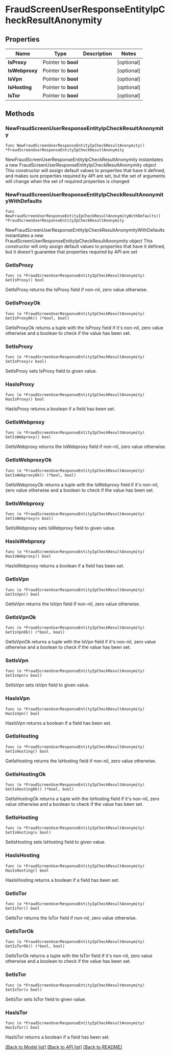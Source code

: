# FraudScreenUserResponseEntityIpCheckResultAnonymity

## Properties

Name | Type | Description | Notes
------------ | ------------- | ------------- | -------------
**IsProxy** | Pointer to **bool** |  | [optional] 
**IsWebproxy** | Pointer to **bool** |  | [optional] 
**IsVpn** | Pointer to **bool** |  | [optional] 
**IsHosting** | Pointer to **bool** |  | [optional] 
**IsTor** | Pointer to **bool** |  | [optional] 

## Methods

### NewFraudScreenUserResponseEntityIpCheckResultAnonymity

`func NewFraudScreenUserResponseEntityIpCheckResultAnonymity() *FraudScreenUserResponseEntityIpCheckResultAnonymity`

NewFraudScreenUserResponseEntityIpCheckResultAnonymity instantiates a new FraudScreenUserResponseEntityIpCheckResultAnonymity object
This constructor will assign default values to properties that have it defined,
and makes sure properties required by API are set, but the set of arguments
will change when the set of required properties is changed

### NewFraudScreenUserResponseEntityIpCheckResultAnonymityWithDefaults

`func NewFraudScreenUserResponseEntityIpCheckResultAnonymityWithDefaults() *FraudScreenUserResponseEntityIpCheckResultAnonymity`

NewFraudScreenUserResponseEntityIpCheckResultAnonymityWithDefaults instantiates a new FraudScreenUserResponseEntityIpCheckResultAnonymity object
This constructor will only assign default values to properties that have it defined,
but it doesn't guarantee that properties required by API are set

### GetIsProxy

`func (o *FraudScreenUserResponseEntityIpCheckResultAnonymity) GetIsProxy() bool`

GetIsProxy returns the IsProxy field if non-nil, zero value otherwise.

### GetIsProxyOk

`func (o *FraudScreenUserResponseEntityIpCheckResultAnonymity) GetIsProxyOk() (*bool, bool)`

GetIsProxyOk returns a tuple with the IsProxy field if it's non-nil, zero value otherwise
and a boolean to check if the value has been set.

### SetIsProxy

`func (o *FraudScreenUserResponseEntityIpCheckResultAnonymity) SetIsProxy(v bool)`

SetIsProxy sets IsProxy field to given value.

### HasIsProxy

`func (o *FraudScreenUserResponseEntityIpCheckResultAnonymity) HasIsProxy() bool`

HasIsProxy returns a boolean if a field has been set.

### GetIsWebproxy

`func (o *FraudScreenUserResponseEntityIpCheckResultAnonymity) GetIsWebproxy() bool`

GetIsWebproxy returns the IsWebproxy field if non-nil, zero value otherwise.

### GetIsWebproxyOk

`func (o *FraudScreenUserResponseEntityIpCheckResultAnonymity) GetIsWebproxyOk() (*bool, bool)`

GetIsWebproxyOk returns a tuple with the IsWebproxy field if it's non-nil, zero value otherwise
and a boolean to check if the value has been set.

### SetIsWebproxy

`func (o *FraudScreenUserResponseEntityIpCheckResultAnonymity) SetIsWebproxy(v bool)`

SetIsWebproxy sets IsWebproxy field to given value.

### HasIsWebproxy

`func (o *FraudScreenUserResponseEntityIpCheckResultAnonymity) HasIsWebproxy() bool`

HasIsWebproxy returns a boolean if a field has been set.

### GetIsVpn

`func (o *FraudScreenUserResponseEntityIpCheckResultAnonymity) GetIsVpn() bool`

GetIsVpn returns the IsVpn field if non-nil, zero value otherwise.

### GetIsVpnOk

`func (o *FraudScreenUserResponseEntityIpCheckResultAnonymity) GetIsVpnOk() (*bool, bool)`

GetIsVpnOk returns a tuple with the IsVpn field if it's non-nil, zero value otherwise
and a boolean to check if the value has been set.

### SetIsVpn

`func (o *FraudScreenUserResponseEntityIpCheckResultAnonymity) SetIsVpn(v bool)`

SetIsVpn sets IsVpn field to given value.

### HasIsVpn

`func (o *FraudScreenUserResponseEntityIpCheckResultAnonymity) HasIsVpn() bool`

HasIsVpn returns a boolean if a field has been set.

### GetIsHosting

`func (o *FraudScreenUserResponseEntityIpCheckResultAnonymity) GetIsHosting() bool`

GetIsHosting returns the IsHosting field if non-nil, zero value otherwise.

### GetIsHostingOk

`func (o *FraudScreenUserResponseEntityIpCheckResultAnonymity) GetIsHostingOk() (*bool, bool)`

GetIsHostingOk returns a tuple with the IsHosting field if it's non-nil, zero value otherwise
and a boolean to check if the value has been set.

### SetIsHosting

`func (o *FraudScreenUserResponseEntityIpCheckResultAnonymity) SetIsHosting(v bool)`

SetIsHosting sets IsHosting field to given value.

### HasIsHosting

`func (o *FraudScreenUserResponseEntityIpCheckResultAnonymity) HasIsHosting() bool`

HasIsHosting returns a boolean if a field has been set.

### GetIsTor

`func (o *FraudScreenUserResponseEntityIpCheckResultAnonymity) GetIsTor() bool`

GetIsTor returns the IsTor field if non-nil, zero value otherwise.

### GetIsTorOk

`func (o *FraudScreenUserResponseEntityIpCheckResultAnonymity) GetIsTorOk() (*bool, bool)`

GetIsTorOk returns a tuple with the IsTor field if it's non-nil, zero value otherwise
and a boolean to check if the value has been set.

### SetIsTor

`func (o *FraudScreenUserResponseEntityIpCheckResultAnonymity) SetIsTor(v bool)`

SetIsTor sets IsTor field to given value.

### HasIsTor

`func (o *FraudScreenUserResponseEntityIpCheckResultAnonymity) HasIsTor() bool`

HasIsTor returns a boolean if a field has been set.


[[Back to Model list]](../README.md#documentation-for-models) [[Back to API list]](../README.md#documentation-for-api-endpoints) [[Back to README]](../README.md)


